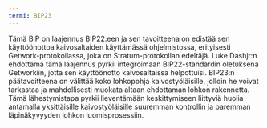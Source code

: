```yaml
---
termi: BIP23
---
```


Tämä BIP on laajennus BIP22:een ja sen tavoitteena on edistää sen käyttöönottoa kaivosaltaiden käyttämässä ohjelmistossa, erityisesti Getwork-protokollassa, joka on Stratum-protokollan edeltäjä. Luke Dashjr:n ehdottama tämä laajennus pyrkii integroimaan BIP22-standardin oletuksena Getworkiin, jotta sen käyttöönotto kaivosaltaissa helpottuisi. BIP23:n päätavoitteena on välittää koko lohkopohja kaivostyöläisille, jolloin he voivat tarkastaa ja mahdollisesti muokata altaan ehdottaman lohkon rakennetta. Tämä lähestymistapa pyrkii lieventämään keskittymiseen liittyviä huolia antamalla yksittäisille kaivostyöläisille suuremman kontrollin ja paremman läpinäkyvyyden lohkon luomisprosessiin.